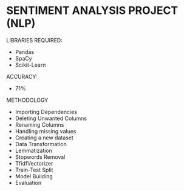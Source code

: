 # SENTIMENT ANALYSIS PROJECT (NLP)

LIBRARIES REQUIRED:
- Pandas
- SpaCy
- Scikit-Learn

ACCURACY:
- 71%

METHODOLOGY
- Importing Dependencies
- Deleting Unwanted Columns
- Renaming Columns
- Handling missing values
- Creating a new dataset
- Data Transformation
- Lemmatization
- Stopwords Removal 
- TfidfVectorizer
- Train-Test Split
- Model Building
- Evaluation
